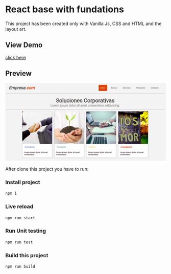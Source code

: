 # React base with fundations

This project has been created only with Vanilla Js, CSS and HTML and the layout art.


## View Demo
[click here](https://front-reto-1.now.sh/ "Show Demo")
## Preview
![](/preview.png)

After clone this project you have to run:
### Install project
```bash
npm i
```

### Live reload
```bash
npm run start
```
### Run Unit testing
```bash
npm run test
```
### Build this project
```bash
npm run build
```
